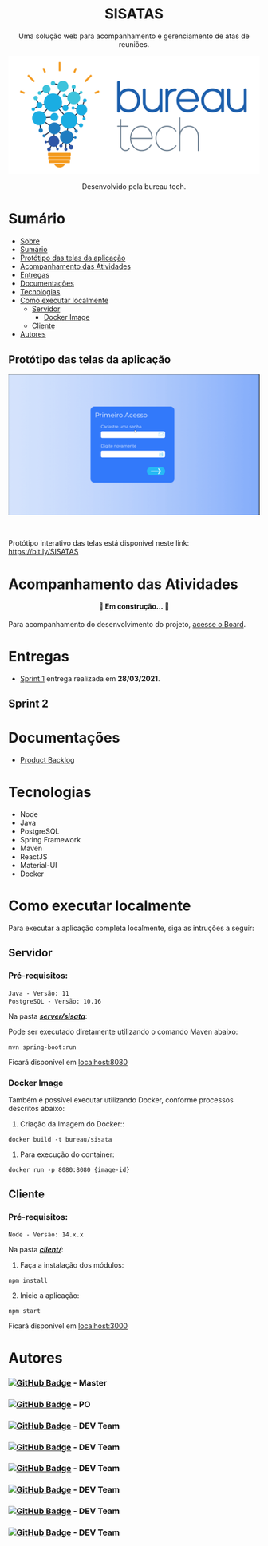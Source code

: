 <h1 align="center">SISATAS</h1>

<p align="center">Uma solução web para acompanhamento e gerenciamento de atas de reuniões.</p>

<div align="center">

![logo](./assets/png/BureauTechLogo.png)

Desenvolvido pela bureau tech.

</div>

# Sumário

   * [Sobre](#SISATAS)
   * [Sumário](#sumário)
   * [Protótipo das telas da aplicação](#protótipo-das-telas-da-aplicação)
   * [Acompanhamento das Atividades](#acompanhamento-das-atividades)
   * [Entregas](#entregas)
   * [Documentações](#documentações)
   * [Tecnologias](#tecnologias)
   * [Como executar localmente](#como-executar-localmente)
      * [Servidor](#servidor)
        * [Docker Image](#docker-image)
      * [Cliente](#cliente)
   * [Autores](#autores)

## Protótipo das telas da aplicação

![telas](./assets/gifs/telas.gif)

<br>

Protótipo interativo das telas está disponível neste link: https://bit.ly/SISATAS
  
# Acompanhamento das Atividades

<h4 align="center"> 
	🚧  Em construção...  🚧
</h4>

Para acompanhamento do desenvolvimento do projeto, [acesse o Board](https://www.notion.so/b2249587d2c24f6995f4c7ba8dea304e?v=322477ad68b04c12ac4bc0e36c55bd61).


# Entregas

- [Sprint 1](https://github.com/BureauTech/ProjectSisatas/tree/prod/sprint-1) entrega realizada em **28/03/2021**.

## Sprint 2

# Documentações

- [Product Backlog](./docs/Product%20Backlog%20-%20SISATAS.pdf)

# Tecnologias

- Node
- Java
- PostgreSQL
- Spring Framework
- Maven
- ReactJS
- Material-UI
- Docker

# Como executar localmente

Para executar a aplicação completa localmente, siga as intruções a seguir:

## Servidor

### Pré-requisitos:

```
Java - Versão: 11
PostgreSQL - Versão: 10.16
```

Na pasta [***server/sisata***](./server/sisata): <br>

Pode ser executado diretamente utilizando o comando Maven abaixo:

```
mvn spring-boot:run
```

Ficará disponível em [localhost:8080](http://localhost/8080)

### Docker Image

Também é possível executar utilizando Docker, conforme processos descritos abaixo:

1. Criação da Imagem do Docker::

```
docker build -t bureau/sisata
```

1. Para execução do container:

```
docker run -p 8080:8080 {image-id}
```

## Cliente

### Pré-requisitos:

```
Node - Versão: 14.x.x
```

Na pasta [***client/***](./client): <br>

1. Faça a instalação dos módulos:
   
```
npm install
```

2. Inicie a aplicação: 

```
npm start
```

Ficará disponível em [localhost:3000](http://localhost/3000)

# Autores

### [![GitHub Badge](https://img.shields.io/github/followers/bibiacoutinho?label=bibiacoutinho&style=for-the-badge&color=black&link=https://github.com/bibiacoutinho)](https://github.com/bibiacoutinho) - Master <br>

### [![GitHub Badge](https://img.shields.io/github/followers/charles-ramos?label=charles-ramos&style=for-the-badge&color=black&link=https://github.com/charles-ramos)](https://github.com/charles-ramos) - PO <br>

### [![GitHub Badge](https://img.shields.io/github/followers/anaclaragraciano?label=anaclaragraciano&style=for-the-badge&color=black&link=https://github.com/anaclaragraciano)](https://github.com/anaclaragraciano) - DEV Team <br>

### [![GitHub Badge](https://img.shields.io/github/followers/caiquesjc?label=caiquesjc&style=for-the-badge&color=black&link=https://github.com/caiquesjc)](https://github.com/caiquesjc) - DEV Team <br>

### [![GitHub Badge](https://img.shields.io/github/followers/danielsantosoliveira?label=danielsantosoliveira&style=for-the-badge&color=black&link=https://github.com/danielsantosoliveira)](https://github.com/danielsantosoliveira) - DEV Team<br>

### [![GitHub Badge](https://img.shields.io/github/followers/Denis-Lima?label=Denis-Lima&style=for-the-badge&color=black&link=https://github.com/Denis-Lima)](https://github.com/Denis-Lima) - DEV Team <br>

### [![GitHub Badge](https://img.shields.io/github/followers/JoaoPSPereira?label=JoaoPSPereira&style=for-the-badge&color=black&link=https://github.com/JoaoPSPereira)](https://github.com/JoaoPSPereira) - DEV Team <br>

### [![GitHub Badge](https://img.shields.io/github/followers/WeDias?label=WeDias&style=for-the-badge&color=black&link=https://github.com/WeDias)](https://github.com/WeDias) - DEV Team <br>